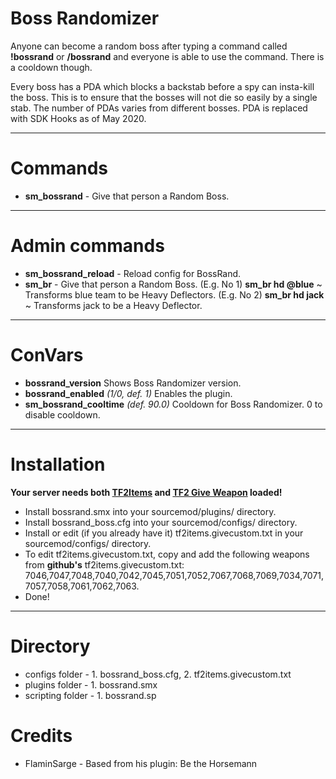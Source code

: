 # Boss Randomizer
Anyone can become a random boss after typing a command called **!bossrand** or **/bossrand** and everyone is able to use the command. There is a cooldown though.
 
Every boss has a PDA which blocks a backstab before a spy can insta-kill the boss. This is to ensure that the bosses will not die so easily by a single stab. The number of PDAs varies from different bosses. PDA is replaced with SDK Hooks as of May 2020.

<hr>

# Commands
- **sm_bossrand** - Give that person a Random Boss.

<hr>

# Admin commands
- **sm_bossrand_reload** - Reload config for BossRand.
- **sm_br** - Give that person a Random Boss. (E.g. No 1)  **sm_br hd @blue** ~ Transforms blue team to be Heavy Deflectors. (E.g. No 2)  **sm_br hd jack** ~ Transforms jack to be a Heavy Deflector.

<hr>

# ConVars
- **bossrand_version** Shows Boss Randomizer version.
- **bossrand_enabled** *(1/0, def. 1)* Enables the plugin.
- **sm_bossrand_cooltime** *(def. 90.0)* Cooldown for Boss Randomizer. 0 to disable cooldown.

<hr>

# Installation
**Your server needs both [TF2Items](https://builds.limetech.org/?p=tf2items) and [TF2 Give Weapon](https://forums.alliedmods.net/showthread.php?p=1337899) loaded!**
* Install bossrand.smx into your sourcemod/plugins/ directory.
* Install bossrand_boss.cfg into your sourcemod/configs/ directory.
* Install or edit (if you already have it) tf2items.givecustom.txt in your sourcemod/configs/ directory.
* To edit tf2items.givecustom.txt, copy and add the following weapons from **github's** tf2items.givecustom.txt: 7046,7047,7048,7040,7042,7045,7051,7052,7067,7068,7069,7034,7071,7057,7058,7061,7062,7063.
* Done!

<hr>

# Directory
* configs folder - 1. bossrand_boss.cfg, 2. tf2items.givecustom.txt
* plugins folder - 1. bossrand.smx
* scripting folder - 1. bossrand.sp

# Credits
* FlaminSarge - Based from his plugin: Be the Horsemann


